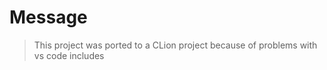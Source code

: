 # Message

> This project was ported to a CLion project because of problems with 
> vs code includes